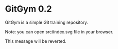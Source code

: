 # GitGym 0.2

GitGym is a simple Git training repository.

Note: you can open src/index.svg file in your browser.

This message will be reverted.
